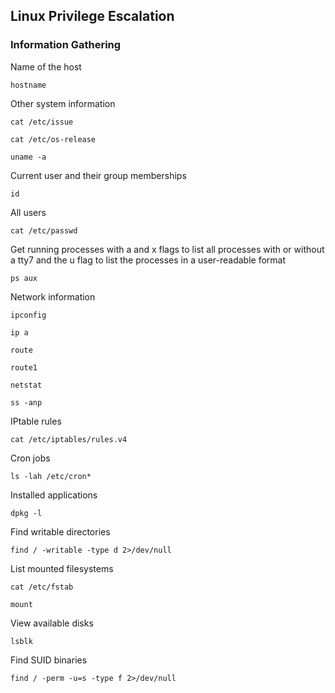 ## Linux Privilege Escalation  

### Information Gathering  
Name of the host  
```
hostname
```

Other system information  
```
cat /etc/issue
```
```  
cat /etc/os-release
```
```  
uname -a
```  

Current user and their group memberships  
```
id
```  

All users  
```
cat /etc/passwd
```

Get running processes with a and x flags to list all processes with or without a tty7 and the u flag to list the processes in a user-readable format  
```
ps aux
```

Network information  
```
ipconfig
```
```  
ip a
```
```  
route
```
```  
route1
```
```  
netstat
```
```  
ss -anp
```  

IPtable rules  
```
cat /etc/iptables/rules.v4
```

Cron jobs  
```
ls -lah /etc/cron*
```  

Installed applications  
```
dpkg -l
```  

Find writable directories  
```
find / -writable -type d 2>/dev/null
```

List mounted filesystems  
```
cat /etc/fstab
```
```
mount
```

View available disks
```
lsblk
```

Find SUID binaries  
```
find / -perm -u=s -type f 2>/dev/null
```
